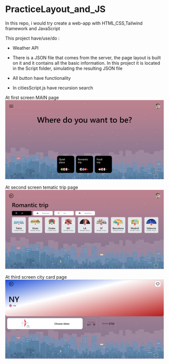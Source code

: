 # PracticeLayout_and_JS

In this repo, i would try create a web-app with HTML,CSS,Tailwind framework and JavaScript

This project have/use/do :

- Weather API

- There is a JSON file that comes from the server, the page layout is built on it and it contains all the basic information.
  In this project it is located in the Script folder, simulating the resulting JSON file

- All button have functionality

- In citiesScript.js have
  recursion search

At first screen MAIN page
![result](/public/img/Result1.png)

At second screen tematic trip page
![result](/public/img/Result2.png)

At third screen city card page
![result](/public/img/Result3.png)
